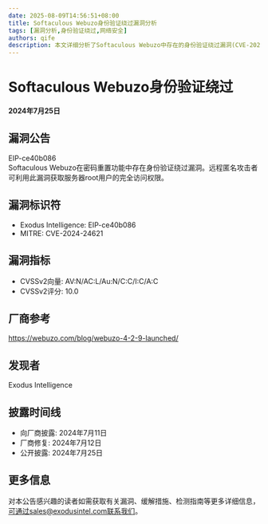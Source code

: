 ```yaml
---
date: 2025-08-09T14:56:51+08:00
title: Softaculous Webuzo身份验证绕过漏洞分析
tags: [漏洞分析,身份验证绕过,网络安全]
authors: qife
description: 本文详细分析了Softaculous Webuzo中存在的身份验证绕过漏洞(CVE-2024-24621)，攻击者可通过密码重置功能完全绕过认证，获取服务器root权限。该漏洞CVSSv2评分为10.0分，属于高危漏洞。
---
```


# Softaculous Webuzo身份验证绕过

**2024年7月25日**  

## 漏洞公告

EIP-ce40b086  
Softaculous Webuzo在密码重置功能中存在身份验证绕过漏洞。远程匿名攻击者可利用此漏洞获取服务器root用户的完全访问权限。

## 漏洞标识符
- Exodus Intelligence: EIP-ce40b086  
- MITRE: CVE-2024-24621  

## 漏洞指标
- CVSSv2向量: AV:N/AC:L/Au:N/C:C/I:C/A:C  
- CVSSv2评分: 10.0  

## 厂商参考
https://webuzo.com/blog/webuzo-4-2-9-launched/  

## 发现者
Exodus Intelligence  

## 披露时间线
- 向厂商披露: 2024年7月11日  
- 厂商修复: 2024年7月12日  
- 公开披露: 2024年7月25日  

## 更多信息
对本公告感兴趣的读者如需获取有关漏洞、缓解措施、检测指南等更多详细信息，可通过sales@exodusintel.com联系我们。
